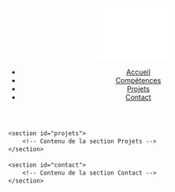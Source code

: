 <!DOCTYPE html>
<html xmlns="http://www.w3.org/1999/xhtml" lang="fr" xml:lang="fr">
<head>
    <meta charset="UTF-8">
    <meta name="viewport" content="width=device-width, initial-scale=1.0">
    <title>Angeline YANG - Portfolio</title>
    <link href="css/style.css" rel="stylesheet" />
    <link rel="icon" href="img/logo.ico">
</head>
    <header>
        <nav id="navi">
            <a href="index.html"> <img src="img/logo.png" alt="logo"></a>
            <ul>
                <li><a href="index.html">Accueil</a></li>
                <li><a href="#competences">Compétences</a></li>
                <li><a href="#projets">Projets</a></li>
                <li><a href="#contact">Contact</a></li>
            </ul>
        </nav>
    </header>

<body>
    <section id="competences">
        <!-- Contenu de la section Compétences -->
    </section>
    
    <section id="projets">
        <!-- Contenu de la section Projets -->
    </section>
    
    <section id="contact">
        <!-- Contenu de la section Contact -->
    </section>

</body>
<footer>


</footer>
</html>
